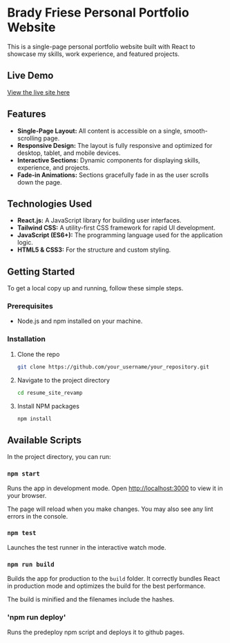# Brady Friese Personal Portfolio Website

This is a single-page personal portfolio website built with React to showcase my skills, work experience, and featured projects.

## Live Demo

[View the live site here](https://bradyfriese.com)

## Features

-   **Single-Page Layout:** All content is accessible on a single, smooth-scrolling page.
-   **Responsive Design:** The layout is fully responsive and optimized for desktop, tablet, and mobile devices.
-   **Interactive Sections:** Dynamic components for displaying skills, experience, and projects.
-   **Fade-in Animations:** Sections gracefully fade in as the user scrolls down the page.

## Technologies Used

-   **React.js:** A JavaScript library for building user interfaces.
-   **Tailwind CSS:** A utility-first CSS framework for rapid UI development.
-   **JavaScript (ES6+):** The programming language used for the application logic.
-   **HTML5 & CSS3:** For the structure and custom styling.

## Getting Started

To get a local copy up and running, follow these simple steps.

### Prerequisites

-   Node.js and npm installed on your machine.

### Installation

1.  Clone the repo
    ```sh
    git clone https://github.com/your_username/your_repository.git
    ```
2.  Navigate to the project directory
    ```sh
    cd resume_site_revamp
    ```
3.  Install NPM packages
    ```sh
    npm install
    ```

## Available Scripts

In the project directory, you can run:

### `npm start`

Runs the app in development mode. Open [http://localhost:3000](http://localhost:3000) to view it in your browser.

The page will reload when you make changes.
You may also see any lint errors in the console.

### `npm test`

Launches the test runner in the interactive watch mode.

### `npm run build`

Builds the app for production to the `build` folder. It correctly bundles React in production mode and optimizes the build for the best performance.

The build is minified and the filenames include the hashes.

### 'npm run deploy'

Runs the predeploy npm script and deploys it to github pages.

